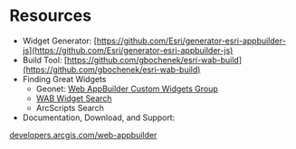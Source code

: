 # Resources

- Widget Generator: [https://github.com/Esri/generator-esri-appbuilder-js](https://github.com/Esri/generator-esri-appbuilder-js)
- Build Tool: [https://github.com/gbochenek/esri-wab-build](https://github.com/gbochenek/esri-wab-build)
- Finding Great Widgets
  - Geonet: [Web AppBuilder Custom Widgets Group](https://geonet.esri.com/groups/web-app-builder-custom-widgets)
  - [WAB Widget Search](http://gavinr.github.io/wab-widget-search)
  - ArcScripts Search
- Documentation, Download, and Support:

[developers.arcgis.com/web-appbuilder](https://developers.arcgis.com/web-appbuilder/)
